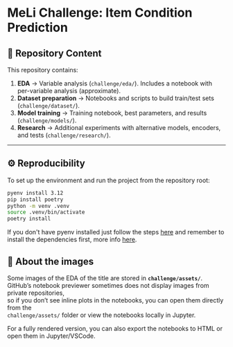 # MeLi Challenge: Item Condition Prediction  

## 📂 Repository Content  
This repository contains:  
1. **EDA** → Variable analysis (`challenge/eda/`). Includes a notebook with per-variable analysis (approximate).  
2. **Dataset preparation** → Notebooks and scripts to build train/test sets (`challenge/dataset/`).  
3. **Model training** → Training notebook, best parameters, and results (`challenge/models/`).  
4. **Research** → Additional experiments with alternative models, encoders, and tests (`challenge/research/`).  

---

## ⚙️ Reproducibility  

To set up the environment and run the project from the repository root:

```bash
pyenv install 3.12
pip install poetry
python -m venv .venv
source .venv/bin/activate
poetry install
```
If you don't have pyenv installed just follow the steps [here](https://github.com/pyenv/pyenv?tab=readme-ov-file#a-getting-pyenv) and remember to install the dependencies first, more info [here](https://github.com/pyenv/pyenv/wiki#suggested-build-environment).


## 📸 About the images

Some images of the EDA of the title are stored in **`challenge/assets/`**.  
GitHub’s notebook previewer sometimes does not display images from private repositories,  
so if you don’t see inline plots in the notebooks, you can open them directly from the  
`challenge/assets/` folder or view the notebooks locally in Jupyter.

For a fully rendered version, you can also export the notebooks to HTML or open them in Jupyter/VSCode.